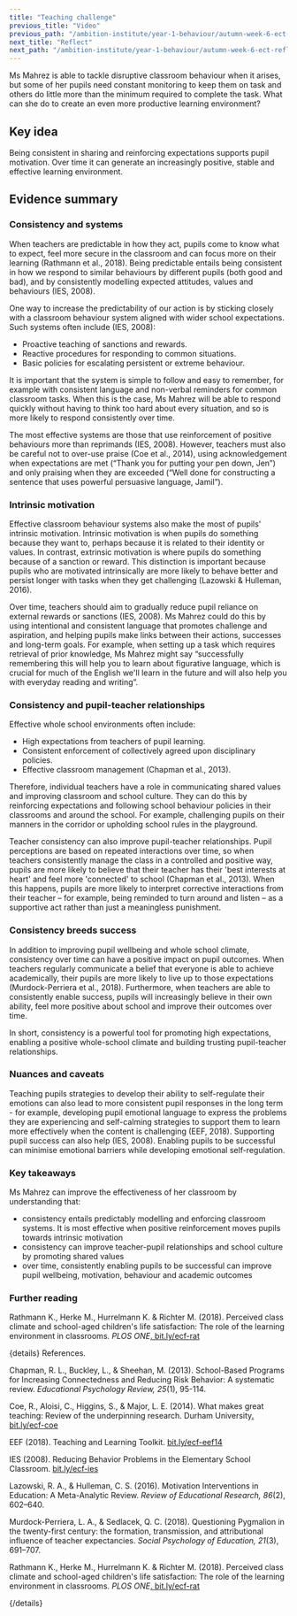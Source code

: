 ```yaml
---
title: "Teaching challenge"
previous_title: "Video"
previous_path: "/ambition-institute/year-1-behaviour/autumn-week-6-ect-video"
next_title: "Reflect"
next_path: "/ambition-institute/year-1-behaviour/autumn-week-6-ect-reflect"
---
```


Ms Mahrez is able to tackle disruptive classroom behaviour when it arises, but some of her pupils need constant monitoring to keep them on task and others do little more than the minimum required to complete the task. What can she do to create an even more productive learning environment?

## Key idea

Being consistent in sharing and reinforcing expectations supports pupil motivation. Over time it can generate an increasingly positive, stable and effective learning environment.

## Evidence summary

### Consistency and systems

When teachers are predictable in how they act, pupils come to know what to expect, feel more secure in the classroom and can focus more on their learning (Rathmann et al., 2018). Being predictable entails being consistent in how we respond to similar behaviours by different pupils (both good and bad), and by consistently modelling expected attitudes, values and behaviours (IES, 2008).

One way to increase the predictability of our action is by sticking closely with a classroom behaviour system aligned with wider school expectations. Such systems often include (IES, 2008):

- Proactive teaching of sanctions and rewards.
- Reactive procedures for responding to common situations.
- Basic policies for escalating persistent or extreme behaviour.

It is important that the system is simple to follow and easy to remember, for example with consistent language and non-verbal reminders for common classroom tasks. When this is the case, Ms Mahrez will be able to respond quickly without having to think too hard about every situation, and so is more likely to respond consistently over time.

The most effective systems are those that use reinforcement of positive behaviours more than reprimands (IES, 2008). However, teachers must also be careful not to over-use praise (Coe et al., 2014), using acknowledgement when expectations are met (“Thank you for putting your pen down, Jen”) and only praising when they are exceeded (“Well done for constructing a sentence that uses powerful persuasive language, Jamil”).

### Intrinsic motivation

Effective classroom behaviour systems also make the most of pupils' intrinsic motivation. Intrinsic motivation is when pupils do something because they want to, perhaps because it is related to their identity or values. In contrast, extrinsic motivation is where pupils do something because of a sanction or reward. This distinction is important because pupils who are motivated intrinsically are more likely to behave better and persist longer with tasks when they get challenging (Lazowski & Hulleman, 2016).

Over time, teachers should aim to gradually reduce pupil reliance on external rewards or sanctions (IES, 2008). Ms Mahrez could do this by using intentional and consistent language that promotes challenge and aspiration, and helping pupils make links between their actions, successes and long-term goals. For example, when setting up a task which requires retrieval of prior knowledge, Ms Mahrez might say “successfully remembering this will help you to learn about figurative language, which is crucial for much of the English we'll learn in the future and will also help you with everyday reading and writing”.

### Consistency and pupil-teacher relationships

Effective whole school environments often include:

- High expectations from teachers of pupil learning.
- Consistent enforcement of collectively agreed upon disciplinary policies.
- Effective classroom management (Chapman et al., 2013).

Therefore, individual teachers have a role in communicating shared values and improving classroom and school culture. They can do this by reinforcing expectations and following school behaviour policies in their classrooms and around the school. For example, challenging pupils on their manners in the corridor or upholding school rules in the playground.

Teacher consistency can also improve pupil-teacher relationships. Pupil perceptions are based on repeated interactions over time, so when teachers consistently manage the class in a controlled and positive way, pupils are more likely to believe that their teacher has their 'best interests at heart' and feel more 'connected' to school (Chapman et al., 2013). When this happens, pupils are more likely to interpret corrective interactions from their teacher – for example, being reminded to turn around and listen – as a supportive act rather than just a meaningless punishment.

### Consistency breeds success

In addition to improving pupil wellbeing and whole school climate, consistency over time can have a positive impact on pupil outcomes. When teachers regularly communicate a belief that everyone is able to achieve academically, their pupils are more likely to live up to those expectations (Murdock-Perriera et al., 2018). Furthermore, when teachers are able to consistently enable success, pupils will increasingly believe in their own ability, feel more positive about school and improve their outcomes over time.

In short, consistency is a powerful tool for promoting high expectations, enabling a positive whole-school climate and building trusting pupil-teacher relationships.

### Nuances and caveats

Teaching pupils strategies to develop their ability to self-regulate their emotions can also lead to more consistent pupil responses in the long term - for example, developing pupil emotional language to express the problems they are experiencing and self-calming strategies to support them to learn more effectively when the content is challenging (EEF, 2018). Supporting pupil success can also help (IES, 2008). Enabling pupils to be successful can minimise emotional barriers while developing emotional self-regulation.

### Key takeaways

Ms Mahrez can improve the effectiveness of her classroom by understanding that:

- consistency entails predictably modelling and enforcing classroom systems. It is most effective when positive reinforcement moves pupils towards intrinsic motivation
- consistency can improve teacher-pupil relationships and school culture by promoting shared values
- over time, consistently enabling pupils to be successful can improve pupil wellbeing, motivation, behaviour and academic outcomes

### Further reading

Rathmann K., Herke M., Hurrelmann K. & Richter M. (2018). Perceived class climate and school-aged children's life satisfaction: The role of the learning environment in classrooms. _PLOS ONE_[. b](http://bit.ly/ecf-rat)[it.ly/ecf-rat](http://bit.ly/ecf-rat)

{details}
References.

Chapman, R. L., Buckley, L., &amp; Sheehan, M. (2013). School-Based Programs for Increasing Connectedness and Reducing Risk Behavior: A systematic review. _Educational Psychology Review, 25_(1), 95-114.

Coe, R., Aloisi, C., Higgins, S., &amp; Major, L. E. (2014). What makes great teaching: Review of the underpinning research. Durham University<a href="http://bit.ly/ecf-coe" target="_blank" rel="noopener">. bit.ly/ecf-coe</a>

EEF (2018). Teaching and Learning Toolkit. <a href="https://bit.ly/ecf-eef14" target="_blank" rel="noopener">bit.ly/ecf-eef14</a>

IES (2008). Reducing Behavior Problems in the Elementary School Classroom. <a href="http://bit.ly/ecf-ies" target="_blank" rel="noopener">bit.ly/ecf-ies</a>

Lazowski, R. A., &amp; Hulleman, C. S. (2016). Motivation Interventions in Education: A Meta-Analytic Review. _Review of Educational Research, 86_(2), 602–640.

Murdock-Perriera, L. A., &amp; Sedlacek, Q. C. (2018). Questioning Pygmalion in the twenty-first century: the formation, transmission, and attributional influence of teacher expectancies. _Social Psychology of Education, 21_(3), 691–707.

Rathmann K., Herke M., Hurrelmann K. &amp; Richter M. (2018). Perceived class climate and school-aged children's life satisfaction: The role of the learning environment in classrooms. _PLOS ONE_<a href="http://bit.ly/ecf-rat" target="_blank" rel="noopener">. bit.ly/ecf-rat</a>

{/details}
